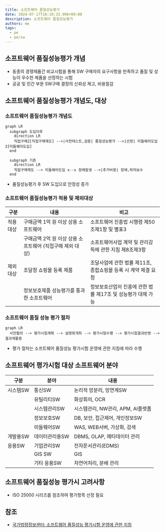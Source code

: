 ```yaml
---
title: 소프트웨어 품질성능평가
date: 2024-07-17T18:10:33.996+09:00
description: 소프트웨어 품질성능평가
authors: me
tags:
  - pe
  - pe/sw
---
```


## 소프트웨어 품질성능평가 개념

- 동종의 경쟁제품간 비교시험을 통해 SW 구매자의 요구사항을 만족하고 품질 및 성능이 우수한 제품을 선정하는 시험
- 공공 및 민간 부문 SW구매 결정의 신뢰성 제고, 비용절감

## 소프트웨어 품질성능평가 개념도, 대상

### 소프트웨어 품질성능평가 개념도

```mermaid
graph LR
  subgraph 도입이후
    direction LR
    직접구매2[직접구매제도] -->|사전테스트,검증| 품질성능평가 -->|선정| 미들웨어도입2[미들웨어도입]
  end

  subgraph 기존
    direction LR
    직접구매제도 --> 미들웨어도입 x--x 장애발생 -->|추가비용| 장애,하자보수
  end
```

- 품질성능평가 후 SW 도입으로 안정성 증가

### 소프트웨어 품질성능평가 적용 및 제외대상

| 구분 | 내용 | 비고 |
| --- | --- | --- |
| 적용대상 | 구매금액 1억 원 이상 상용 소프트웨어 | 소프트웨어 진흥법 시행령 제50조제1항 및 별표3 |
| | 구매금액 2억 원 이상 상용 소프트웨어 (직접구매 제외 대상) | 소프트웨어사업 계약 및 관리감독에 관한 지침 제8조제3항 |
| 제외대상 | 조달청 쇼핑몰 등록 제품 | 조달사업에 관한 법률 제11조, 종합쇼핑몰 등록 시 계약 체결 요청 |
| | 정보보호제품 성능평가를 통과한 소프트웨어 | 정보보호산업의 진흥에 관한 법률 제17조 및 성능평가 대체 가능 |

### 소프트웨어 품질 성능 평가 절차

```mermaid
graph LR
  사전협의 --> 평가시험계획 --> 설명회개최 --> 평가시험수행 --> 평가시험결과반영 --> 결과재활용
```

- 평가 절차는 소프트웨어 품질성능 평가시험 운영에 관한 지침에 따라 수행

## 소프트웨어 평가시험 대상 소프트웨어 분야

| 구분 | 분야 | 내용 |
| --- | --- | --- |
| 시스템SW | 통신SW | 논리적 망분리, 망연계SW |
| | 유틸리티SW | 화상회의, OCR |
| | 시스템관리SW | 시스템관리, NW관리, APM, AI플랫폼 |
| | 정보보호SW | DB, 보안, 접근제어, 개인정보SW |
| | 미들웨어SW | WAS, WEB서버, 가상화, 검색 |
| 개발용SW | 데이터관리용SW | DBMS, OLAP, 메타데이터 관리 |
| 응용SW | 기업관리SW | 전자문서관리(EDMS) |
| | GIS SW | GIS |
| | 기타 응용SW | 자연어처리, 분배 관리 |

## 소프트웨어 품질성능 평가시 고려사항

- ISO 25000 시리즈를 참조하여 평가항목 선정 필요

## 참조

- [국가법령정보센터: 소프트웨어 품질성능 평가시험 운영에 관한 지침](https://law.go.kr/LSW/admRulLsInfoP.do?admRulSeq=2100000196011)
